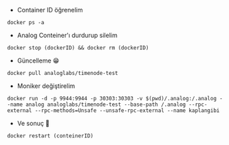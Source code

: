* Container ID öğrenelim

```console
docker ps -a
```

* Analog Conteiner'ı durdurup silelim

```console
docker stop (dockerID) && docker rm (dockerID)
```

* Güncelleme 😁

```console
docker pull analoglabs/timenode-test
```
* Moniker değiştirelim

```console
docker run -d -p 9944:9944 -p 30303:30303 -v $(pwd)/.analog:/.analog --name analog analoglabs/timenode-test --base-path /.analog --rpc-external --rpc-methods=Unsafe --unsafe-rpc-external --name kaplangibi
```

* Ve sonuç 🐅

```console
docker restart (conteinerID)
```
